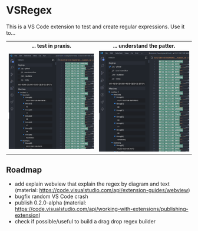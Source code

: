 # VSRegex
This is a VS Code extension to test and create regular expressions. 
Use it to...

<table>
	<tr>
		<th>... test in praxis.</th>
		<th>... understand the patter.</th>
	</tr>
	<tr>
		<td><img src="media/search.jpg" style="max-height: 400px;"></td>
		<!-- TODO update image with new feature -->
		<td><img src="media/search.jpg" style="max-height: 400px;"></td> 
	</tr>
</table>

## Roadmap
- add explain webview that explain the regex by diagram and text (material: https://code.visualstudio.com/api/extension-guides/webview)
- bugfix random VS Code crash
- publish 0.2.0-alpha (material: https://code.visualstudio.com/api/working-with-extensions/publishing-extension)
- check if possible/useful to build a drag drop regex builder